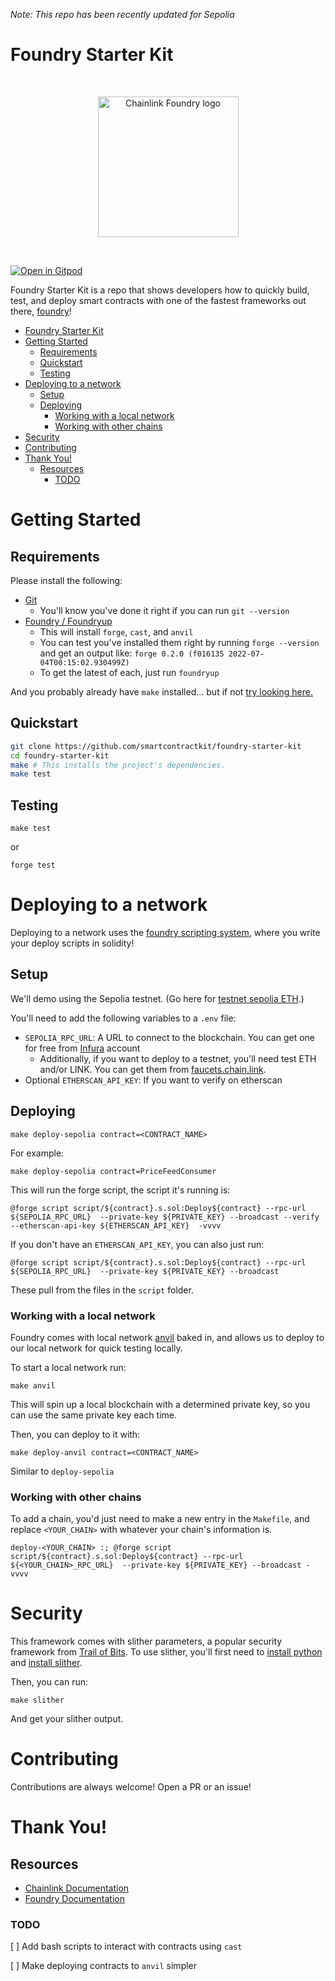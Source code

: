 *Note: This repo has been recently updated for Sepolia*

# Foundry Starter Kit

<br/>
<p align="center">
<a href="https://chain.link" target="_blank">
<img src="./img/chainlink-foundry.png" width="225" alt="Chainlink Foundry logo">
</a>
</p>
<br/>

[![Open in Gitpod](https://gitpod.io/button/open-in-gitpod.svg)](https://gitpod.io/#https://github.com/smartcontractkit/foundry-starter-kit)

Foundry Starter Kit is a repo that shows developers how to quickly build, test, and deploy smart contracts with one of the fastest frameworks out there, [foundry](https://github.com/gakonst/foundry)!


- [Foundry Starter Kit](#foundry-starter-kit)
- [Getting Started](#getting-started)
  - [Requirements](#requirements)
  - [Quickstart](#quickstart)
  - [Testing](#testing)
- [Deploying to a network](#deploying-to-a-network)
  - [Setup](#setup)
  - [Deploying](#deploying)
    - [Working with a local network](#working-with-a-local-network)
    - [Working with other chains](#working-with-other-chains)
- [Security](#security)
- [Contributing](#contributing)
- [Thank You!](#thank-you)
  - [Resources](#resources)
    - [TODO](#todo)

# Getting Started

## Requirements

Please install the following:

-   [Git](https://git-scm.com/book/en/v2/Getting-Started-Installing-Git)  
    -   You'll know you've done it right if you can run `git --version`
-   [Foundry / Foundryup](https://github.com/gakonst/foundry)
    -   This will install `forge`, `cast`, and `anvil`
    -   You can test you've installed them right by running `forge --version` and get an output like: `forge 0.2.0 (f016135 2022-07-04T00:15:02.930499Z)`
    -   To get the latest of each, just run `foundryup`

And you probably already have `make` installed... but if not [try looking here.](https://askubuntu.com/questions/161104/how-do-i-install-make)

## Quickstart

```sh
git clone https://github.com/smartcontractkit/foundry-starter-kit
cd foundry-starter-kit
make # This installs the project's dependencies.
make test
```

## Testing

```
make test
```

or

```
forge test
```

# Deploying to a network

Deploying to a network uses the [foundry scripting system](https://book.getfoundry.sh/tutorials/solidity-scripting.html), where you write your deploy scripts in solidity!

## Setup

We'll demo using the Sepolia testnet. (Go here for [testnet sepolia ETH](https://faucets.chain.link/).)

You'll need to add the following variables to a `.env` file:

-   `SEPOLIA_RPC_URL`: A URL to connect to the blockchain. You can get one for free from [Infura](https://www.infura.io/) account
    -   Additionally, if you want to deploy to a testnet, you'll need test ETH and/or LINK. You can get them from [faucets.chain.link](https://faucets.chain.link/).
-   Optional `ETHERSCAN_API_KEY`: If you want to verify on etherscan

## Deploying

```
make deploy-sepolia contract=<CONTRACT_NAME>
```

For example:

```
make deploy-sepolia contract=PriceFeedConsumer
```

This will run the forge script, the script it's running is:

```
@forge script script/${contract}.s.sol:Deploy${contract} --rpc-url ${SEPOLIA_RPC_URL}  --private-key ${PRIVATE_KEY} --broadcast --verify --etherscan-api-key ${ETHERSCAN_API_KEY}  -vvvv
```

If you don't have an `ETHERSCAN_API_KEY`, you can also just run:

```
@forge script script/${contract}.s.sol:Deploy${contract} --rpc-url ${SEPOLIA_RPC_URL}  --private-key ${PRIVATE_KEY} --broadcast 
```

These pull from the files in the `script` folder. 

### Working with a local network

Foundry comes with local network [anvil](https://book.getfoundry.sh/anvil/index.html) baked in, and allows us to deploy to our local network for quick testing locally. 

To start a local network run:

```
make anvil
```

This will spin up a local blockchain with a determined private key, so you can use the same private key each time. 

Then, you can deploy to it with:

```
make deploy-anvil contract=<CONTRACT_NAME>
```

Similar to `deploy-sepolia`

### Working with other chains

To add a chain, you'd just need to make a new entry in the `Makefile`, and replace `<YOUR_CHAIN>` with whatever your chain's information is. 

```
deploy-<YOUR_CHAIN> :; @forge script script/${contract}.s.sol:Deploy${contract} --rpc-url ${<YOUR_CHAIN>_RPC_URL}  --private-key ${PRIVATE_KEY} --broadcast -vvvv

```

# Security

This framework comes with slither parameters, a popular security framework from [Trail of Bits](https://www.trailofbits.com/). To use slither, you'll first need to [install python](https://www.python.org/downloads/) and [install slither](https://github.com/crytic/slither#how-to-install).

Then, you can run:

```
make slither
```

And get your slither output. 



# Contributing

Contributions are always welcome! Open a PR or an issue!

# Thank You!

## Resources

-   [Chainlink Documentation](https://docs.chain.link/)
-   [Foundry Documentation](https://book.getfoundry.sh/)

### TODO

[ ] Add bash scripts to interact with contracts using `cast`

[ ] Make deploying contracts to `anvil` simpler
